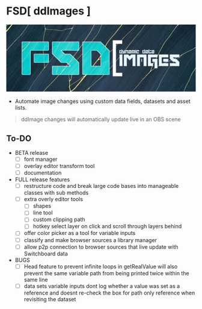 # FSD[ ddImages ]
![Dynamic Data Images](/logo.png)
- Automate image changes using custom data fields, datasets and asset lists.

> ddImage changes will automatically update live in an OBS scene

## To-DO

- BETA release
	- [ ] font manager
	- [ ] overlay editor transform tool
	- [ ] documentation

- FULL release features
	- [ ] restructure code and break large code bases into manageable classes with sub methods
	- [ ] extra overly editor tools
		- [ ] shapes
		- [ ] line tool
		- [ ] custom clipping path
		- [ ] hotkey select layer on click and scroll through layers behind
	- [ ] offer color picker as a tool for variable inputs
	- [ ] classify and make browser sources a library manager
	 - [ ] allow p2p connection to browser sources that live update with Switchboard data
	
- BUGS
	- [ ] Head feature to prevent infinite loops in getRealValue will also prevent the same variable path from being printed twice within the same line
	- [ ] data sets variable inputs dont log whether a value was set as a reference and doesnt re-check the box for path only reference when revisiting the dataset
